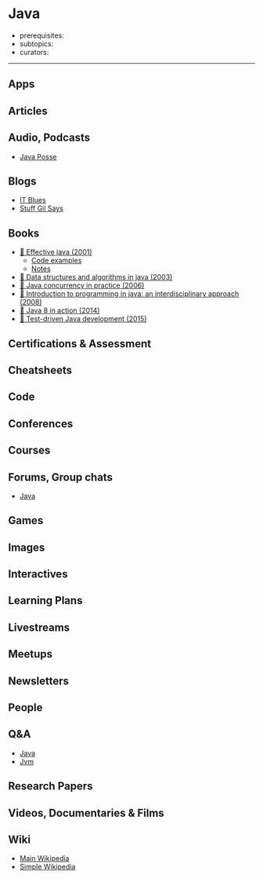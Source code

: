 # Java

- prerequisites:
- subtopics:
- curators:

------

## Apps

## Articles

## Audio, Podcasts

- [Java Posse](http://javaposse.com/)

## Blogs

- [IT Blues](http://itblues.pl)
- [Stuff Gil Says](http://stuff-gil-says.blogspot.nl/)

## Books

- [📕 Effective java (2001)](http://www.goodreads.com/book/show/105099.Effective_Java_Programming_Language_Guide)
  - [Code examples](https://github.com/marhan/effective-java-examples)
  - [Notes](https://github.com/jwongo/effectivejava)
- [📖 Data structures and algorithms in java (2003)](http://coltech.vnu.edu.vn/~sonpb/DSA/Data%20Structures%20and%20Algorithms%20in%20Java,%206th%20Edition,%202014.pdf)
- [📕 Java concurrency in practice (2006)](http://jcip.net/)
- [📖 Introduction to programming in java: an interdisciplinary approach (2008)](http://introcs.cs.princeton.edu/java/home/chapter1.pdf)
- [📕 Java 8 in action (2014)](http://www.goodreads.com/book/show/20534354-java-8-in-action)
- [📕 Test-driven Java development (2015)](http://www.goodreads.com/book/show/26333479-test-driven-java-development)


## Certifications & Assessment

## Cheatsheets

## Code

## Conferences

## Courses

## Forums, Group chats

- [Java](https://www.reddit.com/r/java/)

## Games

## Images

## Interactives

## Learning Plans

## Livestreams

## Meetups

## Newsletters

## People

## Q&A

- [Java](https://www.quora.com/topic/Java-programming-language)
- [Jvm](https://www.quora.com/topic/Java-Virtual-Machine-JVM)

## Research Papers

## Videos, Documentaries & Films

## Wiki
- [Main Wikipedia](https://en.wikipedia.org/wiki/Java_(programming_language))
- [Simple Wikipedia](https://en.wikipedia.org/wiki/Java_(programming_language))
